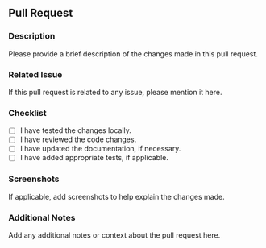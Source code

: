 ## Pull Request

### Description

Please provide a brief description of the changes made in this pull request.

### Related Issue

If this pull request is related to any issue, please mention it here.

### Checklist

- [ ] I have tested the changes locally.
- [ ] I have reviewed the code changes.
- [ ] I have updated the documentation, if necessary.
- [ ] I have added appropriate tests, if applicable.

### Screenshots

If applicable, add screenshots to help explain the changes made.

### Additional Notes

Add any additional notes or context about the pull request here.
